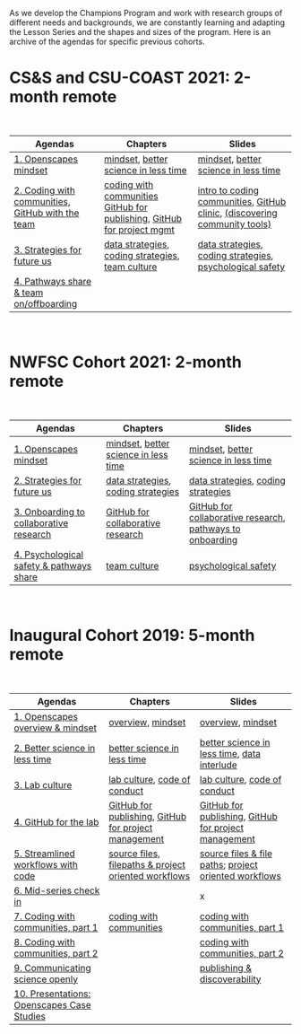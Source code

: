 As we develop the Champions Program and work with research groups of different needs and backgrounds, we are constantly learning and adapting the Lesson Series and the shapes and sizes of the program. Here is an archive of the agendas for specific previous cohorts.

# CS&S and CSU-COAST 2021: 2-month remote

<br>

Agendas          | Chapters |      Slides
------------------|----------------------|---------------------------
[1. Openscapes mindset](https://docs.google.com/document/d/1h-EADIRykge8fGn0ZSNnls1bm8y9AOe1d3QLheqJB2s/edit?usp=sharing) | [mindset](#mindset), [better science in less time](#bsilt) |  [mindset](https://docs.google.com/presentation/d/1giEW0EIYVnxneGpOBSJnEqg-1CVBUGrbH8Z5gawdeBc/edit?usp=sharing), [better science in less time](https://docs.google.com/presentation/d/1GmuTa1sUO_boH-2TonC875pD5xvXaIMHRKIoO3vUrdY/edit#slide=id.p)
[2. Coding with communities, GitHub with the team](https://docs.google.com/document/d/15Z-INAStgfo4q2kLSYGPzP5Y3nkI4HlAihHsNMlEAzg/edit?usp=sharing) | [coding with communities](#communities) [GitHub for publishing](#github-pub),  [GitHub for project mgmt](#github-issues) |  [intro to coding communities](https://docs.google.com/presentation/d/17HSNmBYvPw-7Prioys7WIhL9QGVb3s3bJCLaAJVaChc/edit?usp=sharing), [GitHub clinic](https://docs.google.com/presentation/d/1PzGAbEpNhT6CDPe1DCHf5-eVAjy-2R2D3VMHz7dY774/edit?usp=sharing), [(discovering community tools)](https://docs.google.com/presentation/d/1czvMz7a84jkaYDwHlG1cuKyf9B0mciQJVOFcc7hZtpU/edit?usp=sharing)
[3. Strategies for future us](https://docs.google.com/document/d/1ypw-ZKbXp8pET6XuYL2kbZIgf-bWAfqD390wHmsOXsc/edit?usp=sharing) | [data strategies](#data-strategies), [coding strategies](#coding-strategies), [team culture](#team-culture) | [data strategies](https://docs.google.com/presentation/d/1rv-JfJeuYhogxV6Dpn_hNDm09nfKnOMtmZpgcciI_98/edit?usp=sharing), [coding strategies](https://docs.google.com/presentation/d/1nTLJ782dpZqp3MEhQU9zNaFInrTaFUVQbj9OqsmxUYo/edit?usp=sharing), [psychological safety](https://docs.google.com/presentation/d/1TwCyf9xicLWBfPhW9HnYQH3-mHycEyVKTm38zSg4D3Q/edit?usp=sharing)
[4. Pathways share & team on/offboarding ](https://docs.google.com/document/d/1J63PSjv_NrWYvNaKlbJGxfr1Fpi2yGAfg_HfznqHMrE/edit?usp=sharing) |  | 

<br>

# NWFSC Cohort 2021: 2-month remote

<br>

Agendas          | Chapters |      Slides
------------------|----------------------|---------------------------
[1. Openscapes mindset](https://docs.google.com/document/d/1h-EADIRykge8fGn0ZSNnls1bm8y9AOe1d3QLheqJB2s/edit?usp=sharing) | [mindset](#mindset), [better science in less time](#bsilt) |  [mindset](https://docs.google.com/presentation/d/1giEW0EIYVnxneGpOBSJnEqg-1CVBUGrbH8Z5gawdeBc/edit?usp=sharing), [better science in less time](https://docs.google.com/presentation/d/1GmuTa1sUO_boH-2TonC875pD5xvXaIMHRKIoO3vUrdY/edit#slide=id.p)
[2. Strategies for future us](https://docs.google.com/document/d/1ypw-ZKbXp8pET6XuYL2kbZIgf-bWAfqD390wHmsOXsc/edit?usp=sharing) | [data strategies](#data-strategies), [coding strategies](#coding-strategies) | [data strategies](https://docs.google.com/presentation/d/1rv-JfJeuYhogxV6Dpn_hNDm09nfKnOMtmZpgcciI_98/edit?usp=sharing), [coding strategies](https://docs.google.com/presentation/d/1nTLJ782dpZqp3MEhQU9zNaFInrTaFUVQbj9OqsmxUYo/edit?usp=sharing) 
[3. Onboarding to collaborative research](https://docs.google.com/document/d/15Z-INAStgfo4q2kLSYGPzP5Y3nkI4HlAihHsNMlEAzg/edit?usp=sharing) | [GitHub for collaborative research](#github-issues) | [GitHub for collaborative research](https://docs.google.com/presentation/d/1PzGAbEpNhT6CDPe1DCHf5-eVAjy-2R2D3VMHz7dY774/edit?usp=sharing), [pathways to onboarding](https://docs.google.com/presentation/d/1QlzV7wjP20GoLwpwUmEfBb_y4AuZnJgU_foI564FhXo/edit?usp=sharing)
[4. Psychological safety & pathways share](https://docs.google.com/document/d/1J63PSjv_NrWYvNaKlbJGxfr1Fpi2yGAfg_HfznqHMrE/edit?usp=sharing) | [team culture](/team-culture) | [psychological safety](https://docs.google.com/presentation/d/1TwCyf9xicLWBfPhW9HnYQH3-mHycEyVKTm38zSg4D3Q/edit?usp=sharing)


<br>

# Inaugural Cohort 2019: 5-month remote

<br>

Agendas          | Chapters |      Slides
------------------|----------------------|---------------------------
[1. Openscapes overview & mindset](https://drive.google.com/open?id=1Ia5-w8KiZgyZqX1ErGnrFihDAUAiAzkZwDfSgZw9BMU) | [overview](#overview), [mindset](#mindset) |  [overview](https://docs.google.com/presentation/d/1ePdaUE77BxVpnUUAOolG5WdeINhSZXnfIegmnYw8QVU/edit?usp=sharing), [mindset](https://docs.google.com/presentation/d/1SWjccZAzLC3IPpcmgeQiSdCdbwq_UF5DVEJQEN8ngdA/edit?usp=sharing) 
[2. Better science in less time](https://docs.google.com/document/d/1F4fatp_PLMEm6XbinxZDQjOQ8w1HYSAegmftM4Cm4E8/edit?usp=sharing) | [better science in less time](#bsilt) | [better science in less time](https://docs.google.com/presentation/d/1RGdNNZwqR74wf1d2XPUwqiaxGVtUnn58awJcEqQ_YHs/edit?usp=sharing), [data interlude](https://docs.google.com/presentation/d/1YnHR1OqtpH4LkVaNBF8LhLGPUUx7mDysw4YAR7mKKfE/edit?usp=sharing) 
[3. Lab culture](https://docs.google.com/document/d/1zY-hzebfb7KdwxQ8e4DO_SaaufocmjKEe7HjFw8ThZY/edit?usp=sharing) | [lab culture](#lab-culture), [code of conduct](code-of-conduct) | [lab culture](https://docs.google.com/presentation/d/1QlzV7wjP20GoLwpwUmEfBb_y4AuZnJgU_foI564FhXo/edit?usp=sharing), [code of conduct](https://docs.google.com/presentation/d/1eydm6NcrR_T2NwoMWYBWM682OW-qr755iYemVWL8cJg/edit?usp=sharing)
[4. GitHub for the lab](https://docs.google.com/document/d/1Y8_5EFbsaaH26LvqXc5NZZ66Np4JQWuSemQbCrNIjSY/edit?usp=sharing) |  [GitHub for publishing](#github-pub),  [GitHub for project management](#github-issues) | [GitHub for publishing](https://docs.google.com/presentation/d/1lTUAL1vO95dyjcONIWDineAWyEP92pNjFvXAM6u9y5Y/edit?usp=sharing), [GitHub for project management](https://docs.google.com/presentation/d/1JGFnZqz01Ex8h2qO3OBUHc1OiTFkAqV2ED2XFiMdN4I/edit?usp=sharing)
[5. Streamlined workflows with code](https://docs.google.com/document/d/1QHCmZm4KPuv--35PiohkpGlpwuyhPHCmZ6NczrBHeMY/edit?usp=sharing) | [source files, filepaths & project oriented workflows](#streamlined-code) | [source files & file paths](https://docs.google.com/presentation/d/1HbxQ9Lg-ySEhmvH01PnMX0BDuquQezru73GI3PV-Ibo/edit?usp=sharing); [project oriented workflows](https://docs.google.com/presentation/d/1hiSjMjTFhdDO5lLCM4uiU3D8nLFPt8eOEdDPVoaG5UQ/edit?usp=sharing)
[6. Mid-series check in]() | | x  
[7. Coding with communities, part 1](https://docs.google.com/document/d/1YHTvob1D-ow9H82x3s1rENX60b5Y-gCo5xWEtGc6fZA/edit?usp=sharing) | [coding with communities](#communities) |  [coding with communities, part 1](https://docs.google.com/presentation/d/1czvMz7a84jkaYDwHlG1cuKyf9B0mciQJVOFcc7hZtpU/edit?usp=sharing)
[8. Coding with communities, part 2](https://docs.google.com/document/d/1C2KlfXLglvWpmlHbR5cxYmm3pZITdTufgAsQdh01rV4/edit?usp=sharing) | | [coding with communities, part 2](https://docs.google.com/presentation/d/1ZYQERUuNJ69QRSUs_JKLdask_VnQRmvMTulv6m2VmUU/edit?usp=sharing)  
[9. Communicating science openly](https://docs.google.com/document/d/14lZLb-5IzmoEq2L_DVki99zzMxsesmQbtaA0Uu31f_I/edit?usp=sharing) | | [publishing & discoverability](https://docs.google.com/presentation/d/1efJj7Dxg_g4ZRZT2b1agDQrT3DN5lVcNvv25IWcyGlw/edit#slide=id.g574ba85675_0_10)  
[10. Presentations: Openscapes Case Studies](https://docs.google.com/document/d/1MhWL9AnrZr0hfm56pumzExJtkyMoEiylo0GoOyJZm0A/edit?usp=sharing) | |  

<br>

